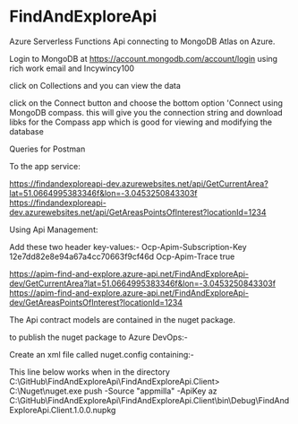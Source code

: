 # FindAndExploreApi
Azure Serverless Functions Api connecting to MongoDB Atlas on Azure.

Login to MongoDB at https://account.mongodb.com/account/login using rich work email and Incywincy100

click on Collections and you can view the data

click on the Connect button and choose the bottom option 'Connect using MongoDB compass. this will give you the connection string and download libks for the Compass app which is good for viewing and modifying the database

Queries for Postman

To the app service:

https://findandexploreapi-dev.azurewebsites.net/api/GetCurrentArea?lat=51.0664995383346f&lon=-3.0453250843303f
https://findandexploreapi-dev.azurewebsites.net/api/GetAreasPointsOfInterest?locationId=1234

Using Api Management:

Add these two header key-values:-
Ocp-Apim-Subscription-Key 12e7dd82e8e94a67a4cc70663f9cf46d
Ocp-Apim-Trace true

https://apim-find-and-explore.azure-api.net/FindAndExploreApi-dev/GetCurrentArea?lat=51.0664995383346f&lon=-3.0453250843303f
https://apim-find-and-explore.azure-api.net/FindAndExploreApi-dev/GetAreasPointsOfInterest?locationId=1234


The Api contract models are contained in the nuget package.

to publish the nuget package to Azure DevOps:-

Create an xml file called nuget.config containing:-

<?xml version="1.0" encoding="utf-8"?>
<configuration>
  <packageSources>
    <clear />
    <add key="appmilla" value="https://pkgs.dev.azure.com/appmilla/_packaging/appmilla/nuget/v3/index.json" />
  </packageSources>
</configuration>


This line below works when in the directory C:\GitHub\FindAndExploreApi\FindAndExploreApi.Client>
C:\Nuget\nuget.exe push -Source "appmilla" -ApiKey az C:\GitHub\FindAndExploreApi\FindAndExploreApi.Client\bin\Debug\FindAndExploreApi.Client.1.0.0.nupkg
